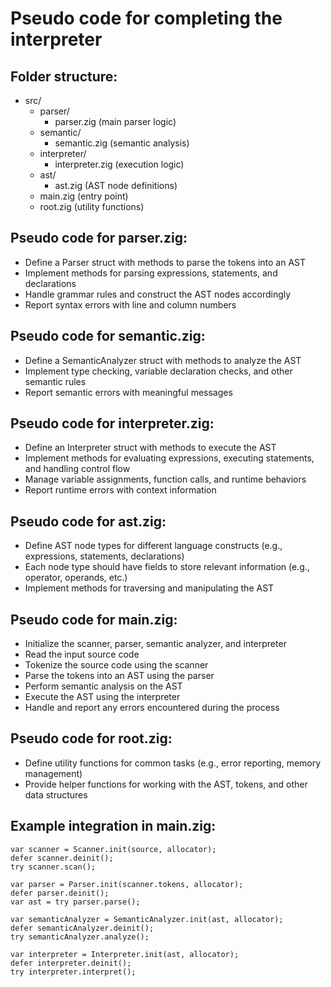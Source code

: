 # Pseudo code for completing the interpreter

## Folder structure:
- src/
  - parser/
    - parser.zig (main parser logic)
  - semantic/
    - semantic.zig (semantic analysis)
  - interpreter/
    - interpreter.zig (execution logic)
  - ast/
    - ast.zig (AST node definitions)
  - main.zig (entry point)
  - root.zig (utility functions)

## Pseudo code for parser.zig:
- Define a Parser struct with methods to parse the tokens into an AST
- Implement methods for parsing expressions, statements, and declarations
- Handle grammar rules and construct the AST nodes accordingly
- Report syntax errors with line and column numbers

## Pseudo code for semantic.zig:
- Define a SemanticAnalyzer struct with methods to analyze the AST
- Implement type checking, variable declaration checks, and other semantic rules
- Report semantic errors with meaningful messages

## Pseudo code for interpreter.zig:
- Define an Interpreter struct with methods to execute the AST
- Implement methods for evaluating expressions, executing statements, and handling control flow
- Manage variable assignments, function calls, and runtime behaviors
- Report runtime errors with context information

## Pseudo code for ast.zig:
- Define AST node types for different language constructs (e.g., expressions, statements, declarations)
- Each node type should have fields to store relevant information (e.g., operator, operands, etc.)
- Implement methods for traversing and manipulating the AST

## Pseudo code for main.zig:
- Initialize the scanner, parser, semantic analyzer, and interpreter
- Read the input source code
- Tokenize the source code using the scanner
- Parse the tokens into an AST using the parser
- Perform semantic analysis on the AST
- Execute the AST using the interpreter
- Handle and report any errors encountered during the process

## Pseudo code for root.zig:
- Define utility functions for common tasks (e.g., error reporting, memory management)
- Provide helper functions for working with the AST, tokens, and other data structures

## Example integration in main.zig:
```zig
var scanner = Scanner.init(source, allocator);
defer scanner.deinit();
try scanner.scan();

var parser = Parser.init(scanner.tokens, allocator);
defer parser.deinit();
var ast = try parser.parse();

var semanticAnalyzer = SemanticAnalyzer.init(ast, allocator);
defer semanticAnalyzer.deinit();
try semanticAnalyzer.analyze();

var interpreter = Interpreter.init(ast, allocator);
defer interpreter.deinit();
try interpreter.interpret();
```
